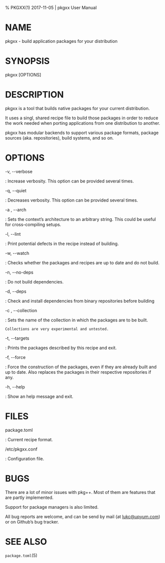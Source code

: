 % PKGXX(1) 2017-11-05 | pkgxx User Manual

# NAME

pkgxx - build application packages for your distribution

# SYNOPSIS

pkgxx [OPTIONS]

# DESCRIPTION

pkgxx is a tool that builds native packages for your current distribution.

It uses a singl, shared recipe file to build those packages in order to reduce the work needed when porting applications from one distribution to another.

pkgxx has modular backends to support various package formats, package sources (aka. repositories), build systems, and so on.

# OPTIONS

-v, \--verbose

:	Increase verbosity.
	This option can be provided several times.

-q, \--quiet

:	Decreases verbosity.
	This option can be provided several times.

-a <arch>, \--arch <arch>

:	Sets the context’s architecture to an arbitrary string.
	This could be useful for cross-compiling setups.

-l, \--lint

:	Print potential defects in the recipe instead of building.


-w, \--watch

:	Checks whether the packages and recipes are up to date and do not build.

-n, \--no-deps

:	Do not build dependencies.

-d, \--deps

:	Check and install dependencies from binary repositories before building

-c <collection>, \--collection <collection>

:	Sets the name of the collection in which the packages are to be built.

	Collections are very experimental and untested.

-t, \--targets

:	Prints the packages described by this recipe and exit.

-f, \--force

:	Force the construction of the packages, even if they are already built and up to date.
	Also replaces the packages in their respective repositories if any.

-h, \--help

:	Show an help message and exit.

# FILES

package.toml

:	Current recipe format.

/etc/pkgxx.conf

:	Configuration file.

# BUGS

There are a lot of minor issues with pkg++.
Most of them are features that are partly implemented.

Support for package managers is also limited.

All bug reports are welcome, and can be send by mail (at <lukc@upyum.com>) or on Github’s bug tracker.

# SEE ALSO

`package.toml`(5)


